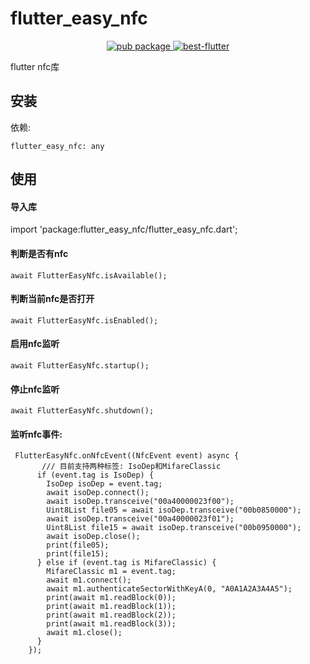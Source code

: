 # flutter_easy_nfc

<p align="center">
    <a href="https://pub.dartlang.org/packages/flutter_easy_nfc">
        <img src="https://img.shields.io/pub/v/flutter_easy_nfc.svg" alt="pub package" />
    </a>
    <a target="_blank" href="https://shang.qq.com/wpa/qunwpa?idkey=a71a2504cda4cc9ace3320f2dc588bdae928abc671e903463caeb71ec9302c2c"><img border="0" src="https://pub.idqqimg.com/wpa/images/group.png" alt="best-flutter" title="best-flutter"></a>
</p>

flutter nfc库

## 安装

依赖:

```
flutter_easy_nfc: any
```

## 使用


#### 导入库

import 'package:flutter_easy_nfc/flutter_easy_nfc.dart';

#### 判断是否有nfc

```
await FlutterEasyNfc.isAvailable();
```

#### 判断当前nfc是否打开

```
await FlutterEasyNfc.isEnabled();
```

#### 启用nfc监听

```
await FlutterEasyNfc.startup();
```

#### 停止nfc监听
```
await FlutterEasyNfc.shutdown();
```


#### 监听nfc事件:

```
 FlutterEasyNfc.onNfcEvent((NfcEvent event) async {
       /// 目前支持两种标签: IsoDep和MifareClassic
      if (event.tag is IsoDep) {
        IsoDep isoDep = event.tag;
        await isoDep.connect();
        await isoDep.transceive("00a40000023f00");
        Uint8List file05 = await isoDep.transceive("00b0850000");
        await isoDep.transceive("00a40000023f01");
        Uint8List file15 = await isoDep.transceive("00b0950000");
        await isoDep.close();
        print(file05);
        print(file15);
      } else if (event.tag is MifareClassic) {
        MifareClassic m1 = event.tag;
        await m1.connect();
        await m1.authenticateSectorWithKeyA(0, "A0A1A2A3A4A5");
        print(await m1.readBlock(0));
        print(await m1.readBlock(1));
        print(await m1.readBlock(2));
        print(await m1.readBlock(3));
        await m1.close();
      }
    });
```
